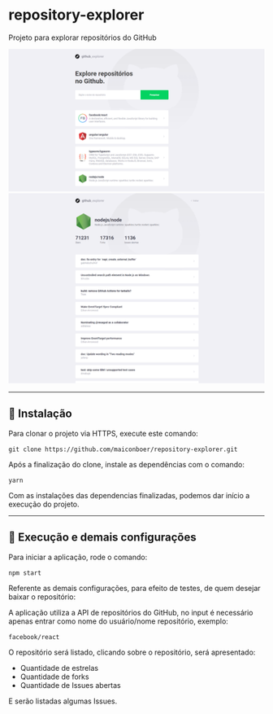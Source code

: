 # repository-explorer
Projeto para explorar repositórios do GitHub

<p align=center>
<img src=".github/image1.png" width="600"/>
<img src=".github/image2.png" width="600"/>
<p>


--------------------------------------------------------------

## 🔧 Instalação

Para clonar o projeto via HTTPS, execute este comando:

    git clone https://github.com/maiconboer/repository-explorer.git

Após a finalização do clone, instale as dependências com o comando:

    yarn  

Com as instalações das dependencias finalizadas, podemos dar início a execução do projeto.

--------------------------------------

## 👷 Execução e demais configurações

Para iniciar a aplicação, rode o comando:

    npm start

Referente as demais configurações, para efeito de testes, de quem desejar baixar o repositório:

A aplicação utiliza a API de repositórios do GitHub, no input é necessário apenas entrar como nome do usuário/nome repositório, exemplo:

    facebook/react

O repositório será listado, clicando sobre o repositório, será apresentado:

* Quantidade de estrelas
* Quantidade de forks
* Quantidade de Issues abertas

E serão listadas algumas Issues.


